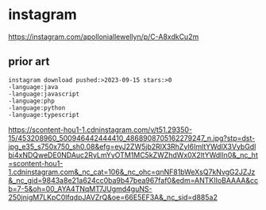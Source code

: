 # instagram

https://instagram.com/apolloniallewellyn/p/C-A8xdkCu2m

## prior art

~~~
instagram download pushed:>2023-09-15 stars:>0
-language:java
-language:javascript
-language:php
-language:python
-language:typescript
~~~

<https://scontent-hou1-1.cdninstagram.com/v/t51.29350-15/453208960_500946442444410_4868908705162279247_n.jpg?stp=dst-jpg_e35_s750x750_sh0.08&efg=eyJ2ZW5jb2RlX3RhZyI6ImltYWdlX3VybGdlbi4xNDQweDE0NDAuc2RyLmYyOTM1MC5kZWZhdWx0X2ltYWdlIn0&_nc_ht=scontent-hou1-1.cdninstagram.com&_nc_cat=106&_nc_ohc=qnNF81bWeXsQ7kNvgG2JZJz&_nc_gid=9843a8e21a624cc0ba9b47bea967faf0&edm=ANTKIIoBAAAA&ccb=7-5&oh=00_AYA4TNqMT7JUgmd4guNS-250jnigM7LKpC0lfqdpJAVZrQ&oe=66E5EF3A&_nc_sid=d885a2>

